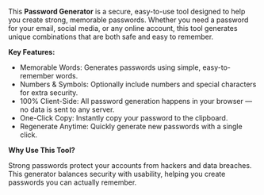 This **Password Generator** is a secure, easy-to-use tool designed to help you create strong, memorable passwords. Whether you need a password for your email, social media, or any online account, this tool generates unique combinations that are both safe and easy to remember.

**Key Features:**

  - Memorable Words: Generates passwords using simple, easy-to-remember words.
  - Numbers & Symbols: Optionally include numbers and special characters for extra security.
  - 100% Client-Side: All password generation happens in your browser — no data is sent to any server.
  - One-Click Copy: Instantly copy your password to the clipboard.
  - Regenerate Anytime: Quickly generate new passwords with a single click.

**Why Use This Tool?**

Strong passwords protect your accounts from hackers and data breaches. This generator balances security with usability, helping you create passwords you can actually remember.
